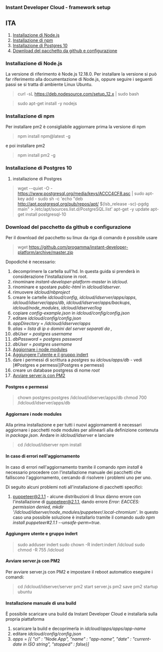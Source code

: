### Instant Developer Cloud - framework setup

## ITA
1. [Installazione di Node.js](#installazione-di-nodejs)
1. [Installazione di npm](#installazione-di-npm)
1. [Installazione di Postgres 10](#installazione-di-postgres-10)
1. [Download del pacchetto da github e configurazione](#download-del-pacchetto-da-github-e-configurazione)

### Installazione di Node.js
La versione di riferimento è Node.js 12.18.0. Per installare la versione si può far riferimento alla documentazione di Node.js, oppure seguire i seguenti passi se si tratta di ambiente Linux Ubuntu.

> curl -sL https://deb.nodesource.com/setup_12.x | sudo bash

> sudo apt-get install -y nodejs

### Installazione di npm
Per installare pm2 è consigliabile aggiornare prima la versione di npm

> npm install npm@latest -g

e poi installare pm2

> npm install pm2 -g

### Installazione di Postgres 10
1. installazione di Postgres

> wget --quiet -O - https://www.postgresql.org/media/keys/ACCC4CF8.asc | sudo apt-key add -
> sudo sh -c 'echo "deb http://apt.postgresql.org/pub/repos/apt/ $(lsb_release -sc)-pgdg main" > /etc/apt/sources.list.d/PostgreSQL.list'
> apt-get -y update
> apt-get install postgresql-10

### Download del pacchetto da github e configurazione
Per il download del pacchetto su linux da riga di comando è possibile usare 

> wget https://github.com/progamma/instant-developer-platform/archive/master.zip

Dopodiché è necessario:
1. decomprimere la cartella sull'hd. In questa guida si prenderà in considerazione l'installazione in root.
1. rinominare *instant-developer-platform-master* in *idcloud*.
1. rinominare e spostare *public-html* in *idcloud/idserver*.
1. rimuovere *idcloud/nbproject*
1. creare le cartelle *idcloud/config*, *idcloud/idserver/apps/apps*, *idcloud/idserver/apps/db*, *idcloud/idserver/apps/backups*, *idcloud/node_modules*, *idcloud/idserver/log*
1. copiare *config-example.json* in *idcloud/config/config.json*
1. editare *idcloud/config/config.json*
  1. *appDirectory* = */idcloud/idserver/apps*
  1. *alias* = *lista di ip o domini del server separati da ,*
  1. *dbUser* = *postgres username*
  1. *dbPassword* = *postgres password*
  1. *dbUser* = *postgres username*
1. [Aggiornare i node modules](#aggiornare-i-node-modules)
1. [Aggiungere l'utente e il gruppo indert](#aggiungere-utente-e-gruppo-indert)
1. dare i permessi di scrittura a *postgres* su *idclous/apps/db* - vedi [#Postgres e permessi](Postgres e permessi)
1. creare un database postgress di nome *root*
1. [Avviare server.js con PM2](#avviare-serverjs-con-pm2)
 
#### Postgres e permessi
> chown postgres:postgres /idcloud/idserver/apps/db
> chmod 700 /idcloud/idserver/apps/db

#### Aggiornare i node modules
Alla prima installazione e per tutti i nuovi aggiornamenti è necessari aggiornare i pacchetti node modules per allinearli alla definizione contenuta in *package.json*.
Andare in *idcloud/idserver* e lanciare

> cd /idcloud/idserver
> npm install

#### In caso di errori nell'aggiornamento
In caso di errori nell'aggiornamento tramite il comando *npm install* è necessario procedere con l'installazione manuale dei pacchetti che falliscono l'aggiornamento, cercando di risolvere i problemi uno per uno. 

Di seguito alcuni problemi noti all'installazione di pacchetti specifici:
1. puppeteer@2.1.1 - alcune distribuzioni di linux dànno errore con l'installazione di puppeteer@2.1.1, dando errore *Error: EACCES: permission denied, mkdir '/idcloud/idserver/node_modules/puppeteer/.local-chromium'*. In questo caso una possibile soluzione è installarlo tramite il comando *sudo npm install puppeteer#2.1.1 --unsafe-perm=true*.

#### Aggiungere utente e gruppo indert

> sudo adduser indert
> sudo chown -R indert:indert /idcloud
> sudo chmod -R 755 /idcloud

#### Avviare server.js con PM2
Per avviare server.js con PM2 e impostare il reboot automatico eseguire i comandi:

> cd /idcloud/idserver/server
> pm2 start server.js
> pm2 save
> pm2 startup ubuntu

#### Installazione manuale di una build
È possibile scaricare una build da Instant Developer Cloud e installarla sulla propria piattaforma

1. scaricare la build e decoprimerla in *idcloud/apps/apps/app-name*
1. editare *idcloud/config/config.json*
  1. *apps* = *[{ "cl" : "Node.App", "name" : "app-name", "date" : "current-date in ISO string", "stopped" : false}]*
